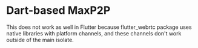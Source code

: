 # Dart-based MaxP2P

This does not work as well in Flutter because flutter_webrtc package uses native libraries with platform channels, and these channels don't work outside of the main isolate.
